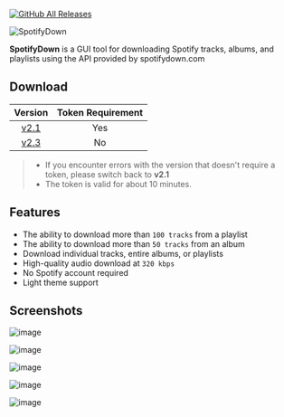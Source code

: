 [![GitHub All Releases](https://img.shields.io/github/downloads/afkarxyz/SpotifyDown-GUI/total?style=for-the-badge)](https://github.com/afkarxyz/SpotifyDown-GUI/releases)

![SpotifyDown](https://github.com/user-attachments/assets/277195c6-de38-4f31-a41e-61fbc9df01d0)

**SpotifyDown** is a GUI tool for downloading Spotify tracks, albums, and playlists using the API provided by spotifydown.com

## Download

| Version   | Token Requirement |
| :--: | :--: |
| [v2.1](https://github.com/afkarxyz/SpotifyDown-GUI/releases/download/v2.1/SpotifyDown.exe) | Yes |
| [v2.3](https://github.com/afkarxyz/SpotifyDown-GUI/releases/download/v2.3/SpotifyDown.exe) | No |

> - If you encounter errors with the version that doesn't require a token, please switch back to **v2.1**
> - The token is valid for about 10 minutes.

## Features

- The ability to download more than `100 tracks` from a playlist  
- The ability to download more than `50 tracks` from an album
- Download individual tracks, entire albums, or playlists
- High-quality audio download at `320 kbps`
- No Spotify account required
- Light theme support

## Screenshots

![image](https://github.com/user-attachments/assets/333953da-c3c9-48a3-895d-1f1bb6c74e88)

![image](https://github.com/user-attachments/assets/0a70d82a-73bf-4350-9898-7389bde8e952)

![image](https://github.com/user-attachments/assets/67c1cec4-25e6-4d44-99c6-b60ded9c796c)

![image](https://github.com/user-attachments/assets/ff43a82f-2b1e-4d77-bfc2-fcb4c4f08bb9)

![image](https://github.com/user-attachments/assets/9321e98c-300d-4483-8863-dc828cb2319e)
